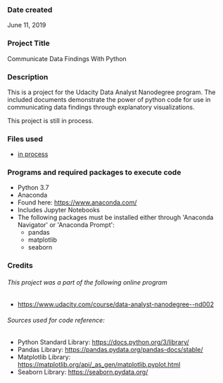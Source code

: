 ### Date created
June 11, 2019

### Project Title
Communicate Data Findings With Python

### Description
This is a project for the Udacity Data Analyst Nanodegree program.  The included documents demonstrate the power of python code for use in communicating data findings through explanatory visualizations.  

This project is still in process.

### Files used

* [in process](https://github.com/Jeff-VA/communicate_data_project/blob/master/slide_deck.slides.html)

### Programs and required packages to execute code

* Python 3.7
* Anaconda
 * Found here: https://www.anaconda.com/
 * Includes Jupyter Notebooks
* The following packages must be installed either through 'Anaconda Navigator' or 'Anaconda Prompt':
  * pandas
  * matplotlib
  * seaborn

### Credits

###### This project was a part of the following online program

* https://www.udacity.com/course/data-analyst-nanodegree--nd002

###### Sources used for code reference:

* Python Standard Library: https://docs.python.org/3/library/
* Pandas Library: https://pandas.pydata.org/pandas-docs/stable/
* Matplotlib Library: https://matplotlib.org/api/_as_gen/matplotlib.pyplot.html
* Seaborn Library: https://seaborn.pydata.org/

